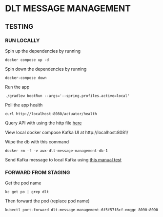 # DLT MESSAGE MANAGEMENT

## TESTING

### RUN LOCALLY
Spin up the dependencies by running
```
docker compose up -d
```
Spin down the dependencies by running
```
docker-compose down
```

Run the app
```
./gradlew bootRun --args='--spring.profiles.active=local'
```

Poll the app health
```
curl http://localhost:8080/actuator/health
```

Query API with using the http file [here](docs/dead-letter-api.http)

View local docker compose Kafka UI at http://localhost:8081/

Wipe the db with this command
```
docker rm -f -v awx-dlt-message-management-db-1	
```

Send Kafka message to local Kafka using [this manual test](dlt-message-management/src/test/kotlin/com/airwallex/pa/dltmessagemanagement/kafka/DltConsumerPublishToLocalManual.kt)

### FORWARD FROM STAGING
Get the pod name
```
kc get po | grep dlt
```

Then forward the pod (replace pod name)
```
kubectl port-forward dlt-message-management-6f5f57f8cf-nmggc 8090:8090
```
